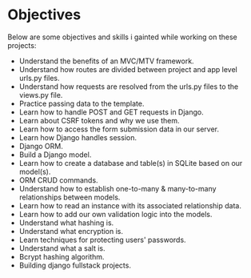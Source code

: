 # Objectives
Below are some objectives and skills i gainted while working on these projects:

  - Understand the benefits of an MVC/MTV framework.
  - Understand how routes are divided between project and app level urls.py files.
  - Understand how requests are resolved from the urls.py files to the views.py file.
  - Practice passing data to the template.
  - Learn how to handle POST and GET requests in Django.
  - Learn about CSRF tokens and why we use them.
  - Learn how to access the form submission data in our server.
  - Learn how Django handles session.
  - Django ORM.
  - Build a Django model.
  - Learn how to create a database and table(s) in SQLite based on our model(s).
  - ORM CRUD commands.
  - Understand how to establish one-to-many & many-to-many relationships between models.
  - Learn how to read an instance with its associated relationship data.
  - Learn how to add our own validation logic into the models.
  - Understand what hashing is.
  - Understand what encryption is.
  - Learn techniques for protecting users' passwords.
  - Understand what a salt is.
  - Bcrypt hashing algorithm.
  - Building django fullstack projects.
  
